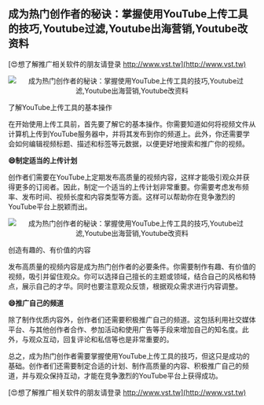 ## **成为热门创作者的秘诀：掌握使用YouTube上传工具的技巧,Youtube过滤,Youtube出海营销,Youtube改资料**

[😍想了解推广相关软件的朋友请登录 http://www.vst.tw](http://www.vst.tw)

 <center><img src="https://vst.tw/MP4/tuiguang/png/3.png" alt="成为热门创作者的秘诀：掌握使用YouTube上传工具的技巧,Youtube过滤,Youtube出海营销,Youtube改资料"></center>

了解YouTube上传工具的基本操作

在开始使用上传工具前，首先要了解它的基本操作。你需要知道如何将视频文件从计算机上传到YouTube服务器中，并将其发布到你的频道上。此外，你还需要学会如何编辑视频标题、描述和标签等元数据，以便更好地搜索和推广你的视频。

**😄制定适当的上传计划**

创作者们需要在YouTube上定期发布高质量的视频内容，这样才能吸引观众并获得更多的订阅者。因此，制定一个适当的上传计划非常重要。你需要考虑发布频率、发布时间、视频长度和内容类型等方面。这样可以帮助你在竞争激烈的YouTube平台上脱颖而出。

 <center><img src="https://vst.tw/MP4/tuiguang/png/6.png" alt="成为热门创作者的秘诀：掌握使用YouTube上传工具的技巧,Youtube过滤,Youtube出海营销,Youtube改资料"></center>

创造有趣的、有价值的内容

发布高质量的视频内容是成为热门创作者的必要条件。你需要制作有趣、有价值的视频，吸引并留住观众。你可以选择自己擅长的主题或领域，结合自己的风格和特点，展示自己的才华。同时也要注意观众反馈，根据观众需求进行内容调整。

**😄推广自己的频道**

除了制作优质内容外，创作者们还需要积极推广自己的频道。这包括利用社交媒体平台、与其他创作者合作、参加活动和使用广告等手段来增加自己的知名度。此外，与观众互动，回复评论和私信等也是非常重要的。

总之，成为热门创作者需要掌握使用YouTube上传工具的技巧，但这只是成功的基础。创作者们还需要制定合适的计划、制作高质量的内容、积极推广自己的频道，并与观众保持互动，才能在竞争激烈的YouTube平台上获得成功。

[😍想了解推广相关软件的朋友请登录 http://www.vst.tw](http://www.vst.tw)



